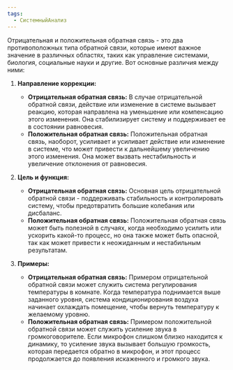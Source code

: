 ```yaml
---
tags:
  - СистемныйАнализ
---
```

Отрицательная и положительная обратная связь - это два противоположных типа обратной связи, которые имеют важное значение в различных областях, таких как управление системами, биология, социальные науки и другие. Вот основные различия между ними:

1. **Направление коррекции:**
    
    - **Отрицательная обратная связь:** В случае отрицательной обратной связи, действие или изменение в системе вызывает реакцию, которая направлена на уменьшение или компенсацию этого изменения. Она стабилизирует систему и поддерживает ее в состоянии равновесия.
    - **Положительная обратная связь:** Положительная обратная связь, наоборот, усиливает и усиливает действие или изменение в системе, что может привести к дальнейшему увеличению этого изменения. Она может вызвать нестабильность и увеличение отклонения от равновесия.
2. **Цель и функция:**
    
    - **Отрицательная обратная связь:** Основная цель отрицательной обратной связи - поддерживать стабильность и контролировать систему, чтобы предотвратить большие колебания или дисбаланс.
    - **Положительная обратная связь:** Положительная обратная связь может быть полезной в случаях, когда необходимо усилить или ускорить какой-то процесс, но она также может быть опасной, так как может привести к неожиданным и нестабильным результатам.
3. **Примеры:**
    
    - **Отрицательная обратная связь:** Примером отрицательной обратной связи может служить система регулирования температуры в комнате. Когда температура поднимается выше заданного уровня, система кондиционирования воздуха начинает охлаждать помещение, чтобы вернуть температуру к желаемому уровню.
    - **Положительная обратная связь:** Примером положительной обратной связи может служить усиление звука в громкоговорителе. Если микрофон слишком близко находится к динамику, то усиление звука вызывает большую громкость, которая передается обратно в микрофон, и этот процесс продолжается до появления искаженного и громкого звука.